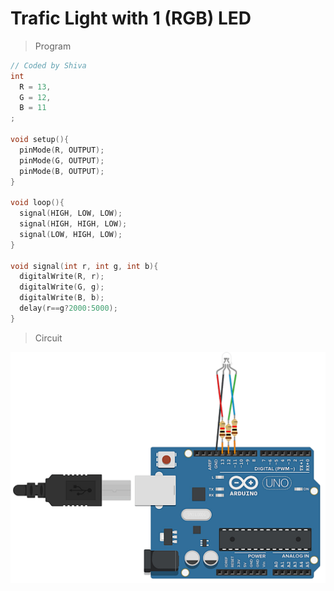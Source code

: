 # Trafic Light with 1 (RGB) LED

> Program 

```ino
// Coded by Shiva
int
  R = 13,
  G = 12,
  B = 11
;

void setup(){
  pinMode(R, OUTPUT);
  pinMode(G, OUTPUT);
  pinMode(B, OUTPUT);
}

void loop(){
  signal(HIGH, LOW, LOW);
  signal(HIGH, HIGH, LOW);
  signal(LOW, HIGH, LOW);
}

void signal(int r, int g, int b){
  digitalWrite(R, r);
  digitalWrite(G, g);
  digitalWrite(B, b);
  delay(r==g?2000:5000);
}
```

> Circuit

![](rgb_trafic_light.png)
